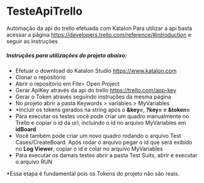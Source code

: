 # TesteApiTrello
Automação da api do trello efetuada com Katalon
Para utilizar a api basta acessar a página https://developers.trello.com/reference/#introduction e seguir as instruções

##### Instruções para utilizações do projeto abaixo:
- Efetuar o download do Katalon Studio https://www.katalon.com
- Clonar o repositório
- Abrir o repositorio em File> Open Project
- Gerar ApiKey através da api do trello https://trello.com/app-key
- Gerar o Token através seguindo instruções da mesma página
- No projeto abrir a pasta Keywords > variables > MyVariables
- *Incluir os tokens gerados na string após o **&key=**, **?key=** e **&token=**
- Para executar os testes você pode criar um quadro manualmente no Trello e copiar o id da url, incluindo o id no arquivo MyVariables em **idBoard**
- Você também pode criar um novo quadro rodando o arquivo Test Cases/CreateBoard. Após rodar o arquivo pegar o id que será exibido no **Log Viewer**, copiar o id e colar no arquivo MyVariables
- Para executar os damais testes abrir a pasta Test Suits, abrir e executar o arquivo RUN

*Essa etapa é fundamental pois os Tokens do projeto não  são reais.
